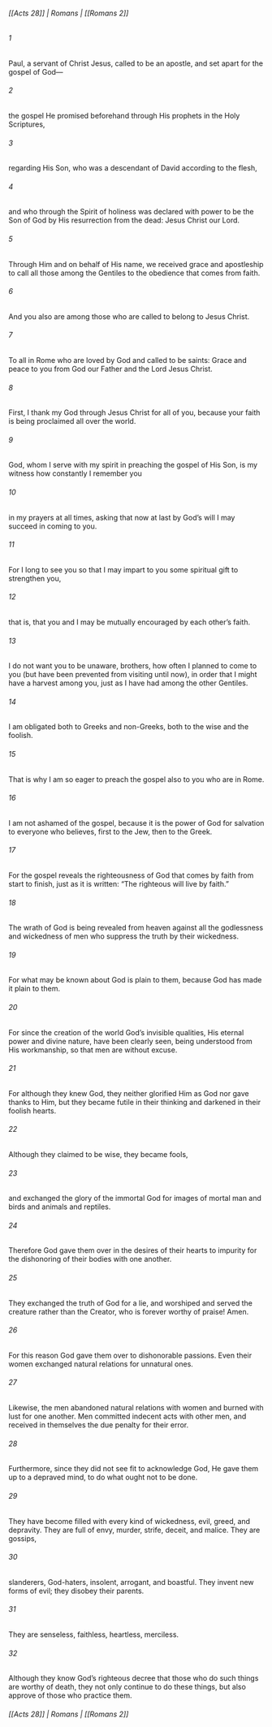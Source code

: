 ###### [[Acts 28]] | Romans | [[Romans 2]]

###### 1
Paul, a servant of Christ Jesus, called to be an apostle, and set apart for the gospel of God—
###### 2
the gospel He promised beforehand through His prophets in the Holy Scriptures,
###### 3
regarding His Son, who was a descendant of David according to the flesh,
###### 4
and who through the Spirit of holiness was declared with power to be the Son of God by His resurrection from the dead: Jesus Christ our Lord.
###### 5
Through Him and on behalf of His name, we received grace and apostleship to call all those among the Gentiles to the obedience that comes from faith.
###### 6
And you also are among those who are called to belong to Jesus Christ.
###### 7
To all in Rome who are loved by God and called to be saints: Grace and peace to you from God our Father and the Lord Jesus Christ.
###### 8
First, I thank my God through Jesus Christ for all of you, because your faith is being proclaimed all over the world.
###### 9
God, whom I serve with my spirit in preaching the gospel of His Son, is my witness how constantly I remember you
###### 10
in my prayers at all times, asking that now at last by God’s will I may succeed in coming to you.
###### 11
For I long to see you so that I may impart to you some spiritual gift to strengthen you,
###### 12
that is, that you and I may be mutually encouraged by each other’s faith.
###### 13
I do not want you to be unaware, brothers, how often I planned to come to you (but have been prevented from visiting until now), in order that I might have a harvest among you, just as I have had among the other Gentiles.
###### 14
I am obligated both to Greeks and non-Greeks, both to the wise and the foolish.
###### 15
That is why I am so eager to preach the gospel also to you who are in Rome.
###### 16
I am not ashamed of the gospel, because it is the power of God for salvation to everyone who believes, first to the Jew, then to the Greek.
###### 17
For the gospel reveals the righteousness of God that comes by faith from start to finish, just as it is written: “The righteous will live by faith.”
###### 18
The wrath of God is being revealed from heaven against all the godlessness and wickedness of men who suppress the truth by their wickedness.
###### 19
For what may be known about God is plain to them, because God has made it plain to them.
###### 20
For since the creation of the world God’s invisible qualities, His eternal power and divine nature, have been clearly seen, being understood from His workmanship, so that men are without excuse.
###### 21
For although they knew God, they neither glorified Him as God nor gave thanks to Him, but they became futile in their thinking and darkened in their foolish hearts.
###### 22
Although they claimed to be wise, they became fools,
###### 23
and exchanged the glory of the immortal God for images of mortal man and birds and animals and reptiles.
###### 24
Therefore God gave them over in the desires of their hearts to impurity for the dishonoring of their bodies with one another.
###### 25
They exchanged the truth of God for a lie, and worshiped and served the creature rather than the Creator, who is forever worthy of praise! Amen.
###### 26
For this reason God gave them over to dishonorable passions. Even their women exchanged natural relations for unnatural ones.
###### 27
Likewise, the men abandoned natural relations with women and burned with lust for one another. Men committed indecent acts with other men, and received in themselves the due penalty for their error.
###### 28
Furthermore, since they did not see fit to acknowledge God, He gave them up to a depraved mind, to do what ought not to be done.
###### 29
They have become filled with every kind of wickedness, evil, greed, and depravity. They are full of envy, murder, strife, deceit, and malice. They are gossips,
###### 30
slanderers, God-haters, insolent, arrogant, and boastful. They invent new forms of evil; they disobey their parents.
###### 31
They are senseless, faithless, heartless, merciless.
###### 32
Although they know God’s righteous decree that those who do such things are worthy of death, they not only continue to do these things, but also approve of those who practice them.

###### [[Acts 28]] | Romans | [[Romans 2]]
